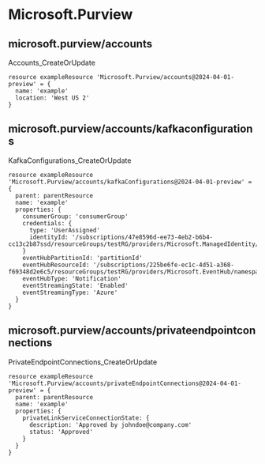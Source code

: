 # Microsoft.Purview

## microsoft.purview/accounts

Accounts_CreateOrUpdate
```bicep
resource exampleResource 'Microsoft.Purview/accounts@2024-04-01-preview' = {
  name: 'example'
  location: 'West US 2'
}
```

## microsoft.purview/accounts/kafkaconfigurations

KafkaConfigurations_CreateOrUpdate
```bicep
resource exampleResource 'Microsoft.Purview/accounts/kafkaConfigurations@2024-04-01-preview' = {
  parent: parentResource 
  name: 'example'
  properties: {
    consumerGroup: 'consumerGroup'
    credentials: {
      type: 'UserAssigned'
      identityId: '/subscriptions/47e8596d-ee73-4eb2-b6b4-cc13c2b87ssd/resourceGroups/testRG/providers/Microsoft.ManagedIdentity/userAssignedIdentities/testId'
    }
    eventHubPartitionId: 'partitionId'
    eventHubResourceId: '/subscriptions/225be6fe-ec1c-4d51-a368-f69348d2e6c5/resourceGroups/testRG/providers/Microsoft.EventHub/namespaces/eventHubNameSpaceName'
    eventHubType: 'Notification'
    eventStreamingState: 'Enabled'
    eventStreamingType: 'Azure'
  }
}
```

## microsoft.purview/accounts/privateendpointconnections

PrivateEndpointConnections_CreateOrUpdate
```bicep
resource exampleResource 'Microsoft.Purview/accounts/privateEndpointConnections@2024-04-01-preview' = {
  parent: parentResource 
  name: 'example'
  properties: {
    privateLinkServiceConnectionState: {
      description: 'Approved by johndoe@company.com'
      status: 'Approved'
    }
  }
}
```
